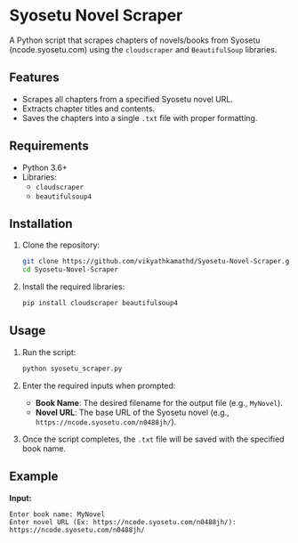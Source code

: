 # Syosetu Novel Scraper

A Python script that scrapes chapters of novels/books from Syosetu (ncode.syosetu.com) using the `cloudscraper` and `BeautifulSoup` libraries.

## Features
- Scrapes all chapters from a specified Syosetu novel URL.
- Extracts chapter titles and contents.
- Saves the chapters into a single `.txt` file with proper formatting.

## Requirements
- Python 3.6+
- Libraries:
  - `cloudscraper`
  - `beautifulsoup4`

## Installation
1. Clone the repository:
    ```bash
    git clone https://github.com/vikyathkamathd/Syosetu-Novel-Scraper.git
    cd Syosetu-Novel-Scraper
    ```

2. Install the required libraries:
    ```bash
    pip install cloudscraper beautifulsoup4
    ```

## Usage
1. Run the script:
    ```bash
    python syosetu_scraper.py
    ```

2. Enter the required inputs when prompted:
   - **Book Name**: The desired filename for the output file (e.g., `MyNovel`).
   - **Novel URL**: The base URL of the Syosetu novel (e.g., `https://ncode.syosetu.com/n0488jh/`).

3. Once the script completes, the `.txt` file will be saved with the specified book name.

## Example
**Input:**
```plaintext
Enter book name: MyNovel
Enter novel URL (Ex: https://ncode.syosetu.com/n0488jh/): https://ncode.syosetu.com/n0488jh/
